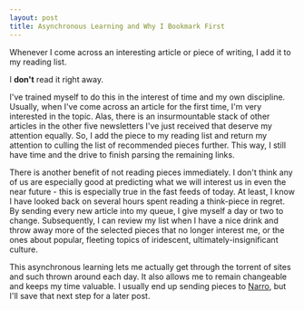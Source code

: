 ```yaml
---
layout: post
title: Asynchronous Learning and Why I Bookmark First
---
```


Whenever I come across an interesting article or piece of writing, I add it to my reading list.

I __don't__ read it right away.

I've trained myself to do this in the interest of time and my own discipline.
Usually, when I've come across an article for the first time, I'm very
interested in the topic. Alas, there is an insurmountable stack of other
articles in the other five newsletters I've just received that deserve my
attention equally. So, I add the piece to my reading list and return my
attention to culling the list of recommended pieces further. This way, I still have time and the drive to finish parsing the remaining links.

There is another benefit of not reading pieces immediately. I don't think any of us are especially good at predicting what we will interest us in even the near future - this is especially true in the fast feeds of today. At least, I know I have looked back on several hours spent reading a think-piece in regret. By sending every new article into my queue, I give myself a day or two to change. Subsequently, I can review my list when I have a nice drink and throw away more of the selected pieces that no longer interest me, or the ones about popular, fleeting topics of iridescent, ultimately-insignificant culture.

This asynchronous learning lets me actually get through the torrent of sites and such thrown around each day. It also allows me to remain changeable and keeps my time valuable. I usually end up sending pieces to [Narro](http://narro.co), but I'll save that next step for a later post.
